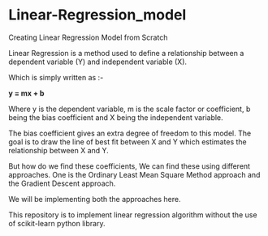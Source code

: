 # Linear-Regression_model
Creating Linear Regression Model from Scratch

Linear Regression is a method used to define a relationship between a dependent variable (Y) and independent variable (X).

Which is simply written as :-

**y = mx + b**

Where y is the dependent variable, m is the scale factor or coefficient, b being the bias coefficient and X being the independent variable.

The bias coefficient gives an extra degree of freedom to this model. The goal is to draw the line of best fit between X and Y which estimates the relationship between X and Y.


But how do we find these coefficients, We can find these using different approaches. One is the Ordinary Least Mean Square Method approach and the Gradient Descent approach. 

We will be implementing both the approaches here.

This repository is to implement linear regression algorithm without the use of scikit-learn python library.

